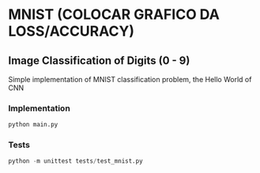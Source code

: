 # MNIST (COLOCAR GRAFICO DA LOSS/ACCURACY)

## Image Classification of Digits (0 - 9)
Simple implementation of MNIST classification problem, the Hello World of CNN

### Implementation

```python
python main.py 
```

### Tests

```python
python -m unittest tests/test_mnist.py
```